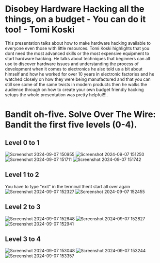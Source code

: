 # Disobey Hardware Hacking all the things, on a budget - You can do it too! - Tomi Koski
This presentation talks about how to make hardware hacking available to everyone even those with little resources. Tomi Koski highlights that you dont need the most advanced skills or the most expensive equipment to start hardware hacking. He talks about techniques that beginners can all use to discover hardware issues and understanding the process of development when it comes to electronics he also told us a bit about himself and how he worked for over 10 years in electronic factories and he watched closely on how they were being manufactured and that you can still see some of the same twists in modern products then he walks the audience through on how to create your own budget friendly hacking setups the whole presentation was pretty helpful!!!.

# Bandit oh-five. Solve Over The Wire: Bandit the first five levels (0-4).
## Level 0 to 1
![Screenshot 2024-09-07 150955](https://github.com/user-attachments/assets/c7700e8c-11e8-4ed7-957c-fd3c8aa624fd)
![Screenshot 2024-09-07 151250](https://github.com/user-attachments/assets/8d15b691-c26f-4778-bce5-6900d0efe1ad)
![Screenshot 2024-09-07 151711](https://github.com/user-attachments/assets/2b27e21c-ae79-46b9-96f0-9a39281e1390)
![Screenshot 2024-09-07 151742](https://github.com/user-attachments/assets/35a88091-9631-4f91-9760-3e3353a5717c)

## Level 1 to 2
You have to type "exit" in the terminal thent start all over again
![Screenshot 2024-09-07 152327](https://github.com/user-attachments/assets/336b3551-fe80-434c-baab-7bd3f5a91bf5)
![Screenshot 2024-09-07 152455](https://github.com/user-attachments/assets/06fd778e-112d-4125-badb-ec85510ef462)

## Level 2 to 3
![Screenshot 2024-09-07 152648](https://github.com/user-attachments/assets/64aaf85c-0ef0-4cf3-a9b8-54eabff6cce6)
![Screenshot 2024-09-07 152827](https://github.com/user-attachments/assets/671d078b-a0f3-4ac8-a70d-20e05121f7e4)
![Screenshot 2024-09-07 152941](https://github.com/user-attachments/assets/1a080524-563d-4665-a19a-1cd19aa97e50)

## Level 3 to 4
![Screenshot 2024-09-07 153048](https://github.com/user-attachments/assets/b0add4be-3e6c-4fda-bbb0-42f4b230c650)
![Screenshot 2024-09-07 153244](https://github.com/user-attachments/assets/4cd36b8e-df9f-4c84-ad76-68c1d27864c4)
![Screenshot 2024-09-07 153357](https://github.com/user-attachments/assets/1f73590d-f7b5-4474-8ecc-5e279c6c6dc3)
